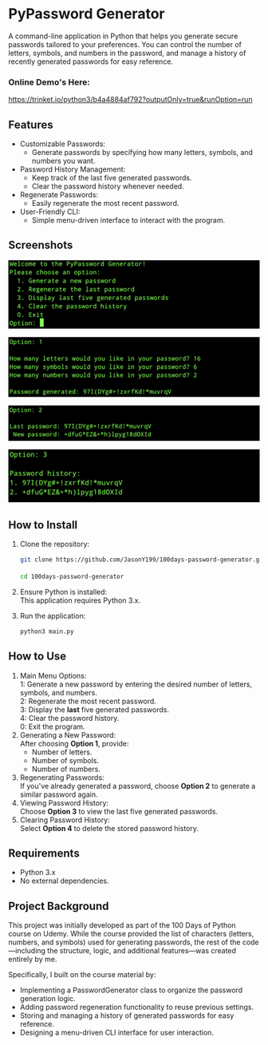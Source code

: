 # PyPassword Generator

A command-line application in Python that helps you generate secure passwords tailored to your preferences. You can control the number of letters, symbols, and numbers in the password, and manage a history of recently generated passwords for easy reference.

### Online Demo's Here:

https://trinket.io/python3/b4a4884af792?outputOnly=true&runOption=run

## Features

- Customizable Passwords:
  - Generate passwords by specifying how many letters, symbols, and numbers you want.
- Password History Management:
  - Keep track of the last five generated passwords.
  - Clear the password history whenever needed.
- Regenerate Passwords:
  - Easily regenerate the most recent password.
- User-Friendly CLI:
  - Simple menu-driven interface to interact with the program.

## Screenshots

![main menu](screenshots/main_menu.png)

![new password](screenshots/new_password.png)

![new password](screenshots/regenerate.png)

![new password](screenshots/history.png)

## How to Install

1. Clone the repository:

   ```bash
   git clone https://github.com/JasonY199/100days-password-generator.git

   cd 100days-password-generator
   ```

2. Ensure Python is installed:<br>
   This application requires Python 3.x.

3. Run the application:

   ```bash
   python3 main.py
   ```

## How to Use

1. Main Menu Options:<br>
   1: Generate a new password by entering the desired number of letters, symbols, and numbers.<br>
   2: Regenerate the most recent password.<br>
   3: Display the **last** five generated passwords.<br>
   4: Clear the password history.<br>
   0: Exit the program.
2. Generating a New Password:<br>
   After choosing **Option 1**, provide:
   - Number of letters.
   - Number of symbols.
   - Number of numbers.
3. Regenerating Passwords:<br>
   If you've already generated a password, choose **Option 2** to generate a similar password again.
4. Viewing Password History:<br>
   Choose **Option 3** to view the last five generated passwords.
5. Clearing Password History:<br>
   Select **Option 4** to delete the stored password history.

## Requirements

- Python 3.x
- No external dependencies.

## Project Background

This project was initially developed as part of the 100 Days of Python course on Udemy. While the course provided the list of characters (letters, numbers, and symbols) used for generating passwords, the rest of the code—including the structure, logic, and additional features—was created entirely by me.

Specifically, I built on the course material by:

- Implementing a PasswordGenerator class to organize the password generation logic.
- Adding password regeneration functionality to reuse previous settings.
- Storing and managing a history of generated passwords for easy reference.
- Designing a menu-driven CLI interface for user interaction.
